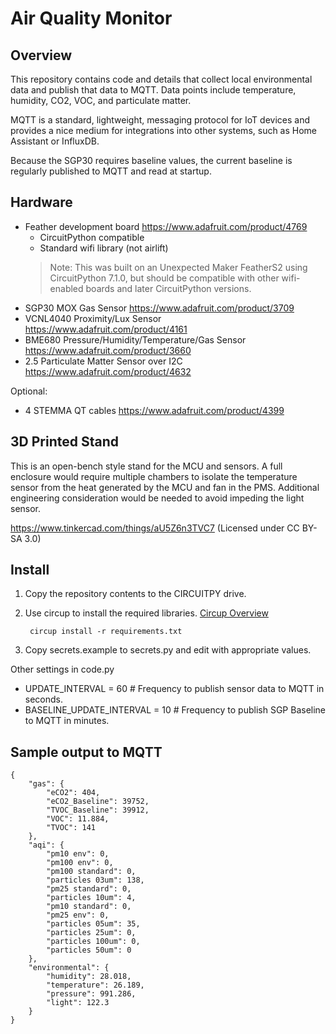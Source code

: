 # Air Quality Monitor


## Overview

This repository contains code and details that collect local environmental data and publish that data to MQTT.  Data points include temperature, humidity, CO2, VOC, and particulate matter.

MQTT is a standard, lightweight, messaging protocol for IoT devices and provides a nice medium for integrations into other systems, such as Home Assistant or InfluxDB.

Because the SGP30 requires baseline values, the current baseline is regularly published to MQTT and read at startup.


## Hardware

- Feather development board https://www.adafruit.com/product/4769
  - CircuitPython compatible
  - Standard wifi library (not airlift)
  > Note: This was built on an Unexpected Maker FeatherS2 using CircuitPython 7.1.0, but should be compatible with other wifi-enabled boards and later CircuitPython versions.
- SGP30 MOX Gas Sensor https://www.adafruit.com/product/3709
- VCNL4040 Proximity/Lux Sensor https://www.adafruit.com/product/4161
- BME680 Pressure/Humidity/Temperature/Gas Sensor https://www.adafruit.com/product/3660
- 2.5 Particulate Matter Sensor over I2C https://www.adafruit.com/product/4632

Optional:
- 4 STEMMA QT cables https://www.adafruit.com/product/4399


## 3D Printed Stand

This is an open-bench style stand for the MCU and sensors. A full enclosure would require multiple chambers to isolate the temperature sensor from the heat generated by the MCU and fan in the PMS.  Additional engineering consideration would be needed to avoid impeding the light sensor.

 https://www.tinkercad.com/things/aU5Z6n3TVC7 (Licensed under CC BY-SA 3.0)


 ## Install

 1. Copy the repository contents to the CIRCUITPY drive.
 2. Use circup to install the required libraries. [Circup Overview](https://learn.adafruit.com/keep-your-circuitpython-libraries-on-devices-up-to-date-with-circup)

         circup install -r requirements.txt

3. Copy secrets.example to secrets.py and edit with appropriate values.

Other settings in code.py
- UPDATE_INTERVAL = 60 # Frequency to publish sensor data to MQTT in seconds. 
- BASELINE_UPDATE_INTERVAL = 10 # Frequency to publish SGP Baseline to MQTT in minutes.


## Sample output to MQTT

    {
        "gas": {
            "eCO2": 404,
            "eCO2_Baseline": 39752,
            "TVOC_Baseline": 39912,
            "VOC": 11.884,
            "TVOC": 141
        },
        "aqi": {
            "pm10 env": 0,
            "pm100 env": 0,
            "pm100 standard": 0,
            "particles 03um": 138,
            "pm25 standard": 0,
            "particles 10um": 4,
            "pm10 standard": 0,
            "pm25 env": 0,
            "particles 05um": 35,
            "particles 25um": 0,
            "particles 100um": 0,
            "particles 50um": 0
        },
        "environmental": {
            "humidity": 28.018,
            "temperature": 26.189,
            "pressure": 991.286,
            "light": 122.3
        }
    }
